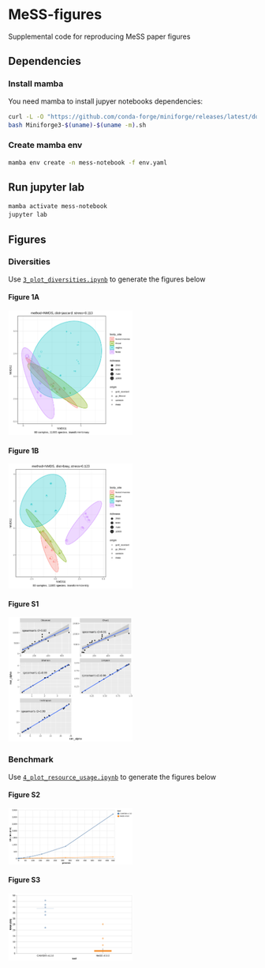 # MeSS-figures

Supplemental code for reproducing MeSS paper figures

## Dependencies

### Install mamba

You need mamba to install jupyer notebooks dependencies:

```sh
curl -L -O "https://github.com/conda-forge/miniforge/releases/latest/download/Miniforge3-$(uname)-$(uname -m).sh"
bash Miniforge3-$(uname)-$(uname -m).sh
```

### Create mamba env

```sh
mamba env create -n mess-notebook -f env.yaml
```

## Run jupyter lab

```sh
mamba activate mess-notebook
jupyter lab
```

## Figures

### Diversities

Use [`3_plot_diversities.ipynb`](3_plot_diversities.ipynb) to generate the figures below

#### Figure 1A

<img src="figures/species-jaccard-NMDS.png" width=50% height=50%>

#### Figure 1B

<img src="figures/species-bray-NMDS.png" width=50% height=50%>

#### Figure S1

<img src="figures/alpha-divs.png" width=50% height=50%>

### Benchmark

Use [`4_plot_resource_usage.ipynb`](4_plot_resource_usage.ipynb) to generate the figures below

#### Figure S2

<img src="figures/cpu-time.png" width=50% height=50%>

#### Figure S3

<img src="figures/ram-usage.png" width=50% height=50%>
